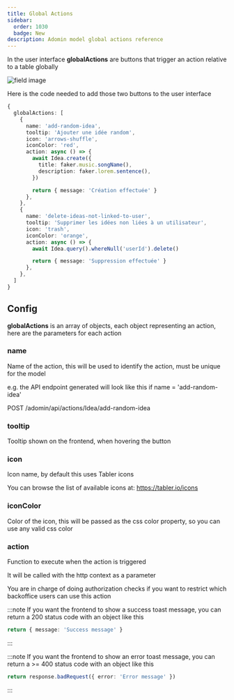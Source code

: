 ```yaml
---
title: Global Actions
sidebar:
  order: 1030
  badge: New
description: Adomin model global actions reference
---
```


In the user interface **globalActions** are buttons that trigger an action relative to a table globally

![field image](~/assets/images/reference/models/actions/global_actions.png)

Here is the code needed to add those two buttons to the user interface

```ts
{
  globalActions: [
    {
      name: 'add-random-idea',
      tooltip: 'Ajouter une idée random',
      icon: 'arrows-shuffle',
      iconColor: 'red',
      action: async () => {
        await Idea.create({
          title: faker.music.songName(),
          description: faker.lorem.sentence(),
        })

        return { message: 'Création effectuée' }
      },
    },
    {
      name: 'delete-ideas-not-linked-to-user',
      tooltip: 'Supprimer les idées non liées à un utilisateur',
      icon: 'trash',
      iconColor: 'orange',
      action: async () => {
        await Idea.query().whereNull('userId').delete()

        return { message: 'Suppression effectuée' }
      },
    },
  ]
}
```

## Config

**globalActions** is an array of objects, each object representing an action, here are the parameters for each action

### name

Name of the action, this will be used to identify the action, must be unique for the model

e.g. the API endpoint generated will look like this if name = 'add-random-idea'

POST /adomin/api/actions/Idea/add-random-idea

### tooltip

Tooltip shown on the frontend, when hovering the button

### icon

Icon name, by default this uses Tabler icons

You can browse the list of available icons at: https://tabler.io/icons

### iconColor

Color of the icon, this will be passed as the css color property, so you can use any valid css color

### action

Function to execute when the action is triggered

It will be called with the http context as a parameter

You are in charge of doing authorization checks if you want to restrict which backoffice users can use this action

:::note
If you want the frontend to show a success toast message, you can return a 200 status code with an object like this

```ts
return { message: 'Success message' }
```

:::

:::note
If you want the frontend to show an error toast message, you can return a >= 400 status code with an object like this

```ts
return response.badRequest({ error: 'Error message' })
```

:::
